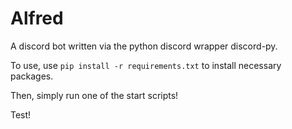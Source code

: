 # Alfred
A discord bot written via the python discord wrapper discord-py.

To use, use `pip install -r requirements.txt` to install necessary packages.

Then, simply run one of the start scripts!

Test!
